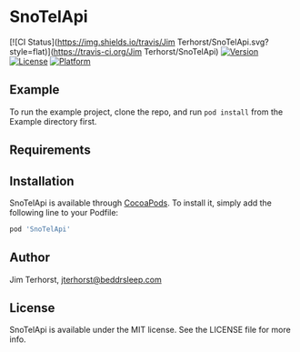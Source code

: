 # SnoTelApi

[![CI Status](https://img.shields.io/travis/Jim Terhorst/SnoTelApi.svg?style=flat)](https://travis-ci.org/Jim Terhorst/SnoTelApi)
[![Version](https://img.shields.io/cocoapods/v/SnoTelApi.svg?style=flat)](https://cocoapods.org/pods/SnoTelApi)
[![License](https://img.shields.io/cocoapods/l/SnoTelApi.svg?style=flat)](https://cocoapods.org/pods/SnoTelApi)
[![Platform](https://img.shields.io/cocoapods/p/SnoTelApi.svg?style=flat)](https://cocoapods.org/pods/SnoTelApi)

## Example

To run the example project, clone the repo, and run `pod install` from the Example directory first.

## Requirements

## Installation

SnoTelApi is available through [CocoaPods](https://cocoapods.org). To install
it, simply add the following line to your Podfile:

```ruby
pod 'SnoTelApi'
```

## Author

Jim Terhorst, jterhorst@beddrsleep.com

## License

SnoTelApi is available under the MIT license. See the LICENSE file for more info.
